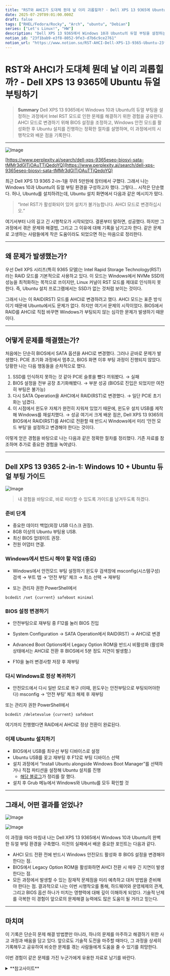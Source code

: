 ```yaml
---
title: "RST와 AHCI가 도대체 뭔데 날 이리 괴롭힐까? - Dell XPS 13 9365에 Ubuntu 듀얼부팅하기"
date: 2025-07-29T09:01:00.000Z
draft: false
tags: ["RHEL/Fedora/Rocky", "Arch", "ubuntu", "Debian"]
series: ["Let's Linux!", "HW"]
description: "Dell XPS 13 9365에서 Windows 10과 Ubuntu의 듀얼 부팅을 설정하는 과정에서 Intel RST 모드로 인한 문제를 해결하기 위한 경험을 공유한다. AHCI 모드로 변경하기 위해 BIOS 설정을 조정하고, Windows 안전 모드를 활성화한 후 Ubuntu 설치를 진행하는 정확한 절차를 설명하며, 이 과정에서의 시행착오와 배운 점을 기록한다."
notion_id: "23f1bab9-e3f8-8052-9fe3-d7b6c9ce2761"
notion_url: "https://www.notion.so/RST-AHCI-Dell-XPS-13-9365-Ubuntu-23f1bab9e3f880529fe3d7b6c9ce2761"
---
```


# RST와 AHCI가 도대체 뭔데 날 이리 괴롭힐까? - Dell XPS 13 9365에 Ubuntu 듀얼부팅하기

> **Summary**
> Dell XPS 13 9365에서 Windows 10과 Ubuntu의 듀얼 부팅을 설정하는 과정에서 Intel RST 모드로 인한 문제를 해결하기 위한 경험을 공유한다. AHCI 모드로 변경하기 위해 BIOS 설정을 조정하고, Windows 안전 모드를 활성화한 후 Ubuntu 설치를 진행하는 정확한 절차를 설명하며, 이 과정에서의 시행착오와 배운 점을 기록한다.

---

![Image](image_64e1c6439139.png)

[https://www.perplexity.ai/search/dell-xps-9365eseo-biosyi-sata-tMMr3dGITjOAuTTjQedoYQ](https://www.perplexity.ai/search/dell-xps-9365eseo-biosyi-sata-tMMr3dGITjOAuTTjQedoYQ)

최근 Dell XPS 13 9365 2-in-1을 무려 5만원에 장터에서 구했다. 그래서 나는 Windows 10과 Ubuntu의 듀얼 부팅 환경을 구성하고자 했다. 그렇다… 시작은 단순했다. 허나, Ubuntu를 설치하려는데, Ubuntu 설치 화면에서 다음과 같은 메시지가 떴다.

> “Intel RST가 활성화되어 있어 설치가 불가능합니다. AHCI 모드로 변경하십시오.”

여기서부터 나의 길고 긴 시행착오가 시작되었다. 결론부터 말하면, 성공했다. 하지만 그 과정에서 겪은 문제와 해결법, 그리고 그 이유에 대해 기록을 남기고자 한다. 같은 문제로 고생하는 사람들에게 작은 도움이라도 되었으면 하는 마음으로 정리한다.

---

## **왜 문제가 발생했는가?**

우선 Dell XPS 시리즈(특히 9365 모델)는 Intel Rapid Storage Technology(RST)라는 RAID 모드를 기본적으로 사용하고 있다. 이 모드는 Windows에서 NVMe SSD의 성능을 최적화하는 목적으로 쓰이지만, Linux 커널이 RST 모드를 제대로 인식하지 못한다. 즉, Ubuntu 설치 프로그램에서는 SSD가 없는 것처럼 보이는 것이다.

그래서 나는 이 RAID(RST) 모드를 AHCI로 변경하려고 했다. AHCI 모드는 표준 방식이기 때문에 Ubuntu에서도 문제가 없다. 하지만 여기서 문제의 시작이었다. BIOS에서 RAID를 AHCI로 직접 바꾸면 Windows가 부팅되지 않는 심각한 문제가 발생하기 때문이다.

---

## **어떻게 문제를 해결했는가?**

처음에는 단순히 BIOS에서 SATA 옵션을 AHCI로 변경했다. 그러나 곧바로 문제가 발생했다. PCIE 초기화 과정에서 멈추고, BIOS 화면 이후 부팅 과정이 진행되지 않았다. 당황한 나는 다음 행동들을 순차적으로 했다.

1. SSD를 인식하지 못하는 것 같아 PCIE 슬롯을 뺐다 끼워봤다. → 실패
1. BIOS 설정을 전부 공장 초기화해봤다. → 부분 성공 (BIOS로 진입은 되었지만 여전히 부팅은 불가능)
1. 다시 SATA Operation을 AHCI에서 RAID(RST)로 변경했다. → 일단 PCIE 초기화는 넘겼다.
1. 이 시점에서 윈도우 자체가 완전히 지워져 있었기 때문에, 윈도우 설치 USB를 제작해 Windows를 재설치했다. → 성공
여기서 크게 배운 점은, Dell XPS 13 9365의 BIOS에서 RAID(RST)를 AHCI로 전환할 때 반드시 Windows에서 미리 ‘안전 모드 부팅’을 설정하고 변경해야 한다는 것이다.

이렇게 얻은 경험을 바탕으로 나는 다음과 같은 정확한 절차를 정리했다. 기존 자료를 참조하며 추가로 중요한 경험을 녹여냈다.

---

## **Dell XPS 13 9365 2-in-1: Windows 10 + Ubuntu 듀얼 부팅 가이드**

![Image](image_8bf519a52ca6.png)

> 내 경험을 바탕으로, 바로 따라할 수 있도록 가이드를 남겨두도록 하겠다.

### **준비 단계**

- 중요한 데이터 백업(외장 USB 디스크 권장).
- 8GB 이상의 Ubuntu 부팅용 USB.
- 최신 BIOS 업데이트 권장.
- 전원 어댑터 연결.
### **Windows에서 반드시 해야 할 작업 (중요)**

- Windows에서 안전모드 부팅 설정하기
  윈도우 검색창에 msconfig(시스템구성) 검색 → 부트 탭 → ‘안전 부팅’ 체크 → 최소 선택 → 재부팅

- 또는 관리자 권한 PowerShell에서
```plain text
bcdedit /set {current} safeboot minimal
```

### **BIOS 설정 변경하기**

- 안전부팅으로 재부팅 중 F12를 눌러 BIOS 진입
- System Configuration → SATA Operation에서 RAID(RST) → AHCI로 변경
- Advanced Boot Options에서 Legacy Option ROM을 반드시 비활성화
  (활성화 상태에서는 AHCI로 전환 후 BIOS에서 5분 정도 지연이 발생함.)

- F10을 눌러 변경사항 저장 후 재부팅
### **다시 Windows로 정상 복귀하기**

- 안전모드에서 다시 일반 모드로 복구 (이때, 윈도우는 안전부팅으로 부팅되어야한다)
  msconfig → ‘안전 부팅’ 체크 해제 후 재부팅

또는 관리자 권한 PowerShell에서

```plain text
bcdedit /deletevalue {current} safeboot
```

여기까지 진행했다면 RAID에서 AHCI로 정상 전환이 완료된다.

### **이제 Ubuntu 설치하기**

- BIOS에서 USB를 최우선 부팅 디바이스로 설정
- Ubuntu USB를 꽂고 재부팅 후 F12로 부팅 디바이스 선택
- 설치 과정에서 “Install Ubuntu alongside Windows Boot Manager”를 선택하거나 직접 파티션을 설정해 Ubuntu 설치를 진행
  - [해당 블로그](https://blog.naver.com/PostView.naver?blogId=gong_lan&logNo=223394097279&redirect=Dlog&widgetTypeCall=true&topReferer=https%3A%2F%2Fwww.google.com%2F&trackingCode=external&directAccess=false)가 정리를 잘 했다.
- 설치 후 Grub 메뉴에서 Windows와 Ubuntu를 모두 확인할 것
---

## **그래서, 어떤 결과를 얻었나?**

![Image](image_c5d85d874e68.png)

![Image](image_0ea962619324.png)

이 과정을 따라 마침내 나는 Dell XPS 13 9365에서 Windows 10과 Ubuntu의 완벽한 듀얼 부팅 환경을 구축했다. 이전의 실패에서 배운 중요한 포인트는 다음과 같다.

- AHCI 모드 전환 전에 반드시 Windows 안전모드 활성화 후 BIOS 설정을 변경해야 한다는 점.
- BIOS에서 Legacy Option ROM을 활성화하면 AHCI 전환 시 매우 긴 지연이 발생한다는 점.
- 모든 과정에서 발생할 수 있는 잠재적 문제점을 미리 예측하고 대처 방법을 준비해야 한다는 점.
결과적으로 나는 이번 시행착오를 통해, 하드웨어와 운영체제의 관계, 그리고 BIOS 옵션 하나가 미치는 영향력에 대해 깊이 이해하게 되었다. 기술적 난제를 극복한 이 경험이 앞으로의 문제해결 능력에도 많은 도움이 될 거라고 믿는다.

---

## **마치며**

이 기록은 단순히 문제 해결 방법뿐만 아니라, 하나의 문제를 마주하고 해결하기 위한 사고 과정과 배움을 담고 있다. 앞으로도 기술적 도전을 마주할 때마다, 그 과정을 상세히 기록해두고 공유하여 비슷한 문제를 겪는 사람들에게 도움을 줄 수 있기를 희망한다.

이번 경험이 같은 문제를 가진 누군가에게 유용한 자료로 남기를 바란다.

<details>
<summary>**참고사이트**</summary>

[https://help.ubuntu.com/rst/](https://help.ubuntu.com/rst/)[https://wiki.archlinux.org/title/Dell_XPS_13_2-in-1_(9365)](https://wiki.archlinux.org/title/Dell_XPS_13_2-in-1_(9365))[https://blog.workinghardinit.work/2018/11/25/move-from-raid-to-ahci/](https://blog.workinghardinit.work/2018/11/25/move-from-raid-to-ahci/)[https://blog.csdn.net/qq_42008300/article/details/123152734](https://blog.csdn.net/qq_42008300/article/details/123152734)[https://www.dell.com/community/en/conversations/laptops-general-locked-topics/dell-xps-13-9365-wont-boot-usb-in-sata-mode-ahci-trying-to-install-ubuntu/647f6d91f4ccf8a8deae21df](https://www.dell.com/community/en/conversations/laptops-general-locked-topics/dell-xps-13-9365-wont-boot-usb-in-sata-mode-ahci-trying-to-install-ubuntu/647f6d91f4ccf8a8deae21df)[https://www.dell.com/community/en/conversations/xps/xps-13-9365-hard-disk-not-found-when-choosing-ahci/647f7cc5f4ccf8a8deb276d0](https://www.dell.com/community/en/conversations/xps/xps-13-9365-hard-disk-not-found-when-choosing-ahci/647f7cc5f4ccf8a8deb276d0)[https://learn.microsoft.com/en-us/answers/questions/3776028/changing-intel-rst-to-ahci-in-bios-menu-causes-win](https://learn.microsoft.com/en-us/answers/questions/3776028/changing-intel-rst-to-ahci-in-bios-menu-causes-win)[https://www.dell.com/community/XPS/XPS-13-9365-2-in-1-RAID-Windows-10-SSD-not-recognized/m-p/5732865](https://www.dell.com/community/XPS/XPS-13-9365-2-in-1-RAID-Windows-10-SSD-not-recognized/m-p/5732865)[https://www.dell.com/support/manuals/en-us/xps-13-9365-2-in-1-laptop/xps_9365_servicemanual/system-setup-options?guid=guid-c468c18f-267a-40db-b764-eacaf50f8db8&lang=en-us](https://www.dell.com/support/manuals/en-us/xps-13-9365-2-in-1-laptop/xps_9365_servicemanual/system-setup-options?guid=guid-c468c18f-267a-40db-b764-eacaf50f8db8&lang=en-us)[https://www.dell.com/community/General/BIOS-Bug-in-XPS-13-9365-Stall-of-5-minutes-in-Dell-logo-in-AHCI/td-p/5091272](https://www.dell.com/community/General/BIOS-Bug-in-XPS-13-9365-Stall-of-5-minutes-in-Dell-logo-in-AHCI/td-p/5091272)[https://i.dell.com/sites/csdocuments/Shared-Content_data-Sheets_Documents/en/XPS-9365-2-in-1-spec-sheet.pdf](https://i.dell.com/sites/csdocuments/Shared-Content_data-Sheets_Documents/en/XPS-9365-2-in-1-spec-sheet.pdf)[https://winraid.level1techs.com/t/how-to-modify-dell-d620-a10-bios-to-support-ahci-on-windows-10/31105](https://winraid.level1techs.com/t/how-to-modify-dell-d620-a10-bios-to-support-ahci-on-windows-10/31105)[https://superuser.com/questions/1559194/how-can-i-safely-disable-intel-rst](https://superuser.com/questions/1559194/how-can-i-safely-disable-intel-rst)[https://www.reddit.com/r/linuxquestions/comments/1ipf8fl/disabling_intel_rst_on_a_windows_10_laptop_want/](https://www.reddit.com/r/linuxquestions/comments/1ipf8fl/disabling_intel_rst_on_a_windows_10_laptop_want/)[https://www.youtube.com/watch?v=iHbGQV3ugRg](https://www.youtube.com/watch?v=iHbGQV3ugRg)[https://blog.csdn.net/qq_40907977/article/details/106551311](https://blog.csdn.net/qq_40907977/article/details/106551311)[https://community.intel.com/t5/Rapid-Storage-Technology/Dell-XPS-8500-destop-Win7-Uninstall-RST-to-dual-boot-with-Linux/m-p/591081?profile.language=ja](https://community.intel.com/t5/Rapid-Storage-Technology/Dell-XPS-8500-destop-Win7-Uninstall-RST-to-dual-boot-with-Linux/m-p/591081?profile.language=ja)[https://www.dell.com/community/en/conversations/xps/unable-to-reset-xps-13-9365/647f9fc7f4ccf8a8de4b006b](https://www.dell.com/community/en/conversations/xps/unable-to-reset-xps-13-9365/647f9fc7f4ccf8a8de4b006b)[https://www.youtube.com/watch?v=UTXXvxUjd-A](https://www.youtube.com/watch?v=UTXXvxUjd-A)[https://www.youtube.com/watch?v=In-7OsQ3vLQ](https://www.youtube.com/watch?v=In-7OsQ3vLQ)[https://www.reddit.com/r/linux4noobs/comments/he3ujk/ubuntuwindows_dual_boot_challenge_due_to_intel_rst/](https://www.reddit.com/r/linux4noobs/comments/he3ujk/ubuntuwindows_dual_boot_challenge_due_to_intel_rst/)[https://www.dell.com/community/en/conversations/locked-topics-desktops-general/how-do-i-enable-ahci-mode/647f200cf4ccf8a8de39df3e](https://www.dell.com/community/en/conversations/locked-topics-desktops-general/how-do-i-enable-ahci-mode/647f200cf4ccf8a8de39df3e)[https://www.reddit.com/r/Ubuntu/comments/iu6gf9/issues_disabling_rst_on_dell_xps_9300/](https://www.reddit.com/r/Ubuntu/comments/iu6gf9/issues_disabling_rst_on_dell_xps_9300/)[https://www.dell.com/community/en/conversations/linux-general/15-r4-ubuntu-install-disable-irst/647f8979f4ccf8a8de915050](https://www.dell.com/community/en/conversations/linux-general/15-r4-ubuntu-install-disable-irst/647f8979f4ccf8a8de915050)[https://community.intel.com/t5/Rapid-Storage-Technology/Dual-Boot-RAID-SATA-driver-installation-in-ubuntu-RST/m-p/1468278](https://community.intel.com/t5/Rapid-Storage-Technology/Dual-Boot-RAID-SATA-driver-installation-in-ubuntu-RST/m-p/1468278)[https://dev.to/lakshmiwarrier/dual-booting-windows-10-and-ubuntu-20-04-with-rst-issue-fixed-4le8](https://dev.to/lakshmiwarrier/dual-booting-windows-10-and-ubuntu-20-04-with-rst-issue-fixed-4le8)[https://www.youtube.com/watch?v=6dYa4c0Naeg](https://www.youtube.com/watch?v=6dYa4c0Naeg)[https://www.youtube.com/watch?v=W1MYQI96gaE](https://www.youtube.com/watch?v=W1MYQI96gaE)[https://www.youtube.com/watch?v=2-cCcMIwDKU](https://www.youtube.com/watch?v=2-cCcMIwDKU)[https://www.youtube.com/watch?v=5D3ejEReOSg](https://www.youtube.com/watch?v=5D3ejEReOSg)[https://www.youtube.com/watch?v=EB_1J8x9mFw](https://www.youtube.com/watch?v=EB_1J8x9mFw)[https://www.youtube.com/watch?v=fLC-NMz7O8A](https://www.youtube.com/watch?v=fLC-NMz7O8A)[https://www.dell.com/community/en/conversations/laptops-general-locked-topics/dell-xps-13-9365-wont-boot-usb-in-sata-mode-ahci-trying-to-install-ubuntu/647f6d91f4ccf8a8deae21df?commentId=647f6e13f4ccf8a8deb71632&page=3](https://www.dell.com/community/en/conversations/laptops-general-locked-topics/dell-xps-13-9365-wont-boot-usb-in-sata-mode-ahci-trying-to-install-ubuntu/647f6d91f4ccf8a8deae21df?commentId=647f6e13f4ccf8a8deb71632&page=3)[https://www.reddit.com/r/Dell/comments/6i1sc3/problem_booting_usb_install_on_dell_xps_13_9365/](https://www.reddit.com/r/Dell/comments/6i1sc3/problem_booting_usb_install_on_dell_xps_13_9365/)[https://www.dell.com/community/General/Dell-XPS-13-9365-Won-t-boot-USB-in-SATA-Mode-AHCI-Trying-to/td-p/5119108/page/3](https://www.dell.com/community/General/Dell-XPS-13-9365-Won-t-boot-USB-in-SATA-Mode-AHCI-Trying-to/td-p/5119108/page/3)[https://www.dell.com/community/en/conversations/locked-topics-laptops-general/dell-xps-13-9365-wont-boot-usb-in-sata-mode-ahci-trying-to-install-ubuntu/647f6d91f4ccf8a8deae21df](https://www.dell.com/community/en/conversations/locked-topics-laptops-general/dell-xps-13-9365-wont-boot-usb-in-sata-mode-ahci-trying-to-install-ubuntu/647f6d91f4ccf8a8deae21df)[https://www.dell.com/community/en/conversations/laptops-general-locked-topics/dell-xps-13-9365-wont-boot-usb-in-sata-mode-ahci-trying-to-install-ubuntu/647f6d91f4ccf8a8deae21df?page=2](https://www.dell.com/community/en/conversations/laptops-general-locked-topics/dell-xps-13-9365-wont-boot-usb-in-sata-mode-ahci-trying-to-install-ubuntu/647f6d91f4ccf8a8deae21df?page=2)[https://www.youtube.com/watch?v=YPDiSPKr9Uc](https://www.youtube.com/watch?v=YPDiSPKr9Uc)[https://www.dell.com/support/manuals/en-ee/xps-13-9320-laptop/xps-13-9320-setup-and-specifications/memory?guid=guid-05867936-5f4f-49a0-aba0-bdb592fd6959&lang=en-us](https://www.dell.com/support/manuals/en-ee/xps-13-9320-laptop/xps-13-9320-setup-and-specifications/memory?guid=guid-05867936-5f4f-49a0-aba0-bdb592fd6959&lang=en-us)[https://downloads.dell.com/manuals/all-products/esuprt_laptop/esuprt_xps_laptop/xps-13-9360-laptop_administrator guide_en-us.pdf](https://downloads.dell.com/manuals/all-products/esuprt_laptop/esuprt_xps_laptop/xps-13-9360-laptop_administrator%20guide_en-us.pdf)[https://www.dell.com/community/en/conversations/windows-general/solved-xps-13-9365-2-in-1-131-bios-stuck-on-dell-logo/647f79f9f4ccf8a8de821922](https://www.dell.com/community/en/conversations/windows-general/solved-xps-13-9365-2-in-1-131-bios-stuck-on-dell-logo/647f79f9f4ccf8a8de821922)[https://hetmanrecovery.com/recovery_news/how-to-enable-ahci-mode-for-sata-in-the-bios-without-reinstalling-windows.htm](https://hetmanrecovery.com/recovery_news/how-to-enable-ahci-mode-for-sata-in-the-bios-without-reinstalling-windows.htm)[https://superuser.com/questions/452384/how-is-the-extra-msata-ssd-disk-used-configured-in-a-dell-xps-laptop](https://superuser.com/questions/452384/how-is-the-extra-msata-ssd-disk-used-configured-in-a-dell-xps-laptop)[https://www.dell.com/support/kbdoc/ko-kr/000132475/제외-bios-설정-변경으로-xps-노트북에서-시작-오류가-발생함?lang=ko](https://www.dell.com/support/kbdoc/ko-kr/000132475/%EC%A0%9C%EC%99%B8-bios-%EC%84%A4%EC%A0%95-%EB%B3%80%EA%B2%BD%EC%9C%BC%EB%A1%9C-xps-%EB%85%B8%ED%8A%B8%EB%B6%81%EC%97%90%EC%84%9C-%EC%8B%9C%EC%9E%91-%EC%98%A4%EB%A5%98%EA%B0%80-%EB%B0%9C%EC%83%9D%ED%95%A8?lang=ko)[https://community.acer.com/en/kb/articles/13993-how-to-change-sata-mode-to-ahci](https://community.acer.com/en/kb/articles/13993-how-to-change-sata-mode-to-ahci)

</details>

